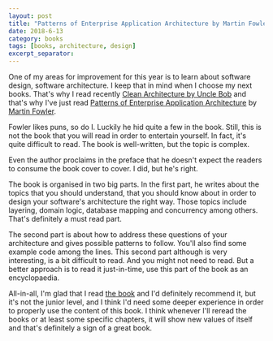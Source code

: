 ```yaml
---
layout: post
title: "Patterns of Enterprise Application Architecture by Martin Fowler"
date: 2018-6-13
category: books
tags: [books, architecture, design]
excerpt_separator:
---
```

One of my areas for improvement for this year is to learn about software design, software architecture. I keep that in mind when I choose my next books. That's why I read recently [Clean Architecture by Uncle Bob](http://amzn.to/2GCoXeN) and that's why I've just read [Patterns of Enterprise Application Architecture](https://amzn.to/2GrveOO) by [Martin Fowler](https://twitter.com/martinfowler).
<!--more-->

Fowler likes puns, so do I. Luckily he hid quite a few in the book. Still, this is not the book that you will read in order to entertain yourself. In fact, it's quite difficult to read. The book is well-written, but the topic is complex.

Even the author proclaims in the preface that he doesn't expect the readers to consume the book cover to cover. I did, but he's right.

The book is organised in two big parts. In the first part, he writes about the topics that you should understand, that you should know about in order to design your software's architecture the right way. Those topics include layering, domain logic, database mapping and concurrency among others. That's definitely a must read part.

The second part is about how to address these questions of your architecture and gives possible patterns to follow. You'll also find some example code among the lines. This second part although is very interesting, is a bit difficult to read. And you might not need to read. But a better approach is to read it just-in-time, use this part of the book as an encyclopaedia.

All-in-all, I'm glad that I read [the book](https://amzn.to/2GrveOO) and I'd definitely recommend it, but it's not the junior level, and I think I'd need some deeper experience in order to properly use the content of this book. I think whenever I'll reread the books or at least some specific chapters, it will show new values of itself and that's definitely a sign of a great book.